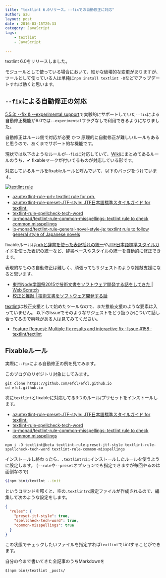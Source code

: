 ```yaml
---
title: "textlint 6.0リリース。--fixでの自動修正に対応"
author: azu
layout: post
date : 2016-03-15T20:33
category: JavaScript
tags:
    - textlint
    - JavaScript

---
```


textlint 6.0をリリースしました。

モジュールとして使っている場合において、細かな破壊的な変更がありますが、ツールとして使っている人は単純に`npm install textlint -D`などでアップデートすれば動くと思います。

## `--fix`による自動修正の対応

[5.5.3: --fix & --experimental support](https://github.com/textlint/textlint/releases/tag/5.5.3 "5.5.3: --fix &amp; --experimental support")で実験的にサポートしていた`--fix`による自動修正機能が6.0では`--experimental`フラグなしで利用できるようになりました。

自動修正はルール側で対応が必要 かつ 原理的に自動修正が難しいルールもあると思うので、あくまでサポート的な機能です。

現状では以下のようなルールが`--fix`に対応していて、[Wiki](https://github.com/textlint/textlint/wiki/Collection-of-textlint-rule)にまとめてあるルールのうち、✔ fixableマークが付いてるものが対応している形です。

対応しているルールをfixableルールと呼んでいて、以下のバッジをつけています。

[![textlint rule](https://img.shields.io/badge/textlint-fixable-green.svg?style=social)](https://textlint.github.io/) 

- [azu/textlint-rule-prh: textlint rule for prh.](https://github.com/azu/textlint-rule-prh "azu/textlint-rule-prh: textlint rule for prh.")
- [azu/textlint-rule-preset-JTF-style: JTF日本語標準スタイルガイド for textlint.](https://github.com/azu/textlint-rule-preset-JTF-style "azu/textlint-rule-preset-JTF-style: JTF日本語標準スタイルガイド for textlint.")
- [textlint-rule-spellcheck-tech-word](https://github.com/azu/textlint-rule-spellcheck-tech-word "textlint-rule-spellcheck-tech-word")
- [io-monad/textlint-rule-common-misspellings: textlint rule to check common misspellings](https://github.com/io-monad/textlint-rule-common-misspellings)
- [io-monad/textlint-rule-general-novel-style-ja: textlint rule to follow general style of Japanese novels](https://github.com/io-monad/textlint-rule-general-novel-style-ja)

fixableルールは[prhと辞書を使った表記揺れの統一](http://efcl.info/2015/09/14/textlint-rule-prh/)や[JTF日本語標準スタイルガイドを使った表記の統一](http://efcl.info/2015/10/19/textlint-plugin-JTF-style/)など、辞書ベースやスタイルの統一を自動的に修正できます。

表現的なものの自動修正は難しく、頑張ってもサジェストのような推敲支援になると思います。

- [東京Node学園祭2015で技術文書をソフトウェア開発する話をしてきた | Web Scratch](http://efcl.info/2015/11/07/nodefest-2015/ "東京Node学園祭2015で技術文書をソフトウェア開発する話をしてきた | Web Scratch")
- [校正と推敲 | 技術文書をソフトウェア開発する話](https://azu.gitbooks.io/nodefest-technical-writing/content/slide/90.html "校正と推敲 | 技術文書をソフトウェア開発する話")

[textlint](https://github.com/textlint/textlint "textlint")は校正支援として始めたツールなので、まだ推敲支援のような要素は入っていません。
以下のIssueでそのようなサジェストをどう扱うかについて話し合ってるので興味がある人は見てみてください。

- [Feature Request: Multiple fix results and interactive fix · Issue #158 · textlint/textlint](https://github.com/textlint/textlint/issues/158 "Feature Request: Multiple fix results and interactive fix · Issue #158 · textlint/textlint")

## Fixableルール

実際に`--fix`による自動修正の例を見てみます。

このブログのリポジトリ対象にしてみます。

```
git clone https://github.com/efcl/efcl.github.io
cd efcl.github.io
```

次に`textlint`とfixableに対応してる3つのルール/プリセットをインストールします。

- [azu/textlint-rule-preset-JTF-style: JTF日本語標準スタイルガイド for textlint.](https://github.com/azu/textlint-rule-preset-JTF-style "azu/textlint-rule-preset-JTF-style: JTF日本語標準スタイルガイド for textlint.")
- [textlint-rule-spellcheck-tech-word](https://github.com/azu/textlint-rule-spellcheck-tech-word "textlint-rule-spellcheck-tech-word")
- [io-monad/textlint-rule-common-misspellings: textlint rule to check common misspellings](https://github.com/io-monad/textlint-rule-common-misspellings)

```
npm i -D textlint@beta textlint-rule-preset-jtf-style textlint-rule-spellcheck-tech-word textlint-rule-common-misspellings
```

インストールし終わったら、`.textlintrc`にインストールしたルールを使うように設定します。
(`--rule`や`--preset`オプションでも指定できますが毎回やるのは面倒なので)

```sh
$(npm bin)/textlnt --init
```

というコマンドを叩くと、空の`.textlintrc`設定ファイルが作成されるので、編集して次のような設定をします。

```json
{
  "rules": {
  	"preset-jtf-style": true,
  	"spellcheck-tech-word": true,
  	"common-misspellings": true
  }
}
```

この状態でチェックしたいファイルを指定すれば`textlint`でLintすることができます。

自分の今まで書いてきた全記事のうちMarkdownを

```
$(npm bin)/textlint _posts/
```
